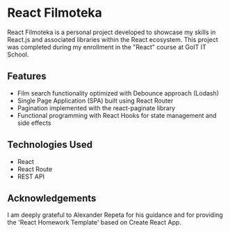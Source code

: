 
# React Filmoteka

React Filmoteka is a personal project developed to showcase my skills in React.js and associated libraries within the React ecosystem. This project was completed during my enrollment in the "React" course at GoIT IT School.

## Features

- Film search functionality optimized with Debounce approach (Lodash)
- Single Page Application (SPA) built using React Router
- Pagination implemented with the react-paginate library
- Functional programming with React Hooks for state management and side effects

## Technologies Used

- React
- React Route
- REST API

## Acknowledgements

I am deeply grateful to Alexander Repeta for his guidance and for providing the 'React Homework Template' based on Create React App.

